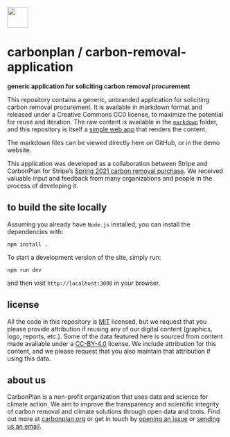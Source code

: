 <img
  src='https://carbonplan-assets.s3.amazonaws.com/monogram/dark-small.png'
  height='48'
/>

# carbonplan / carbon-removal-application

**generic application for soliciting carbon removal procurement**

This repository contains a generic, unbranded application for soliciting carbon removal procurement. It is available in markdown format and released under a Creative Commons CC0 license, to maximize the potential for reuse and iteration. The raw content is available in the [`markdown`](/markdown) folder, and this repository is itself a [simple web app](https://carbon-removal-application.carbonplan.org) that renders the content.

The markdown files can be viewed directly here on GitHub, or in the demo website.

This application was developed as a collaboration between Stripe and CarbonPlan for Stripe’s [Spring  2021 carbon removal purchase](). We received valuable input and feedback from many organizations and people in the process of developing it. 

## to build the site locally

Assuming you already have `Node.js` installed, you can install the dependencies with:

```shell
npm install .
```

To start a development version of the site, simply run:

```shell
npm run dev
```

and then visit `http://localhost:3000` in your browser.

## license

All the code in this repository is [MIT](https://choosealicense.com/licenses/mit/) licensed, but we request that you please provide attribution if reusing any of our digital content (graphics, logo, reports, etc.). Some of the data featured here is sourced from content made available under a [CC-BY-4.0](https://choosealicense.com/licenses/cc-by-4.0/) license. We include attribution for this content, and we please request that you also maintain that attribution if using this data.

## about us

CarbonPlan is a non-profit organization that uses data and science for climate action. We aim to improve the transparency and scientific integrity of carbon removal and climate solutions through open data and tools. Find out more at [carbonplan.org](https://carbonplan.org/) or get in touch by [opening an issue](https://github.com/carbonplan/cdr-database/issues/new) or [sending us an email](mailto:hello@carbonplan.org).
